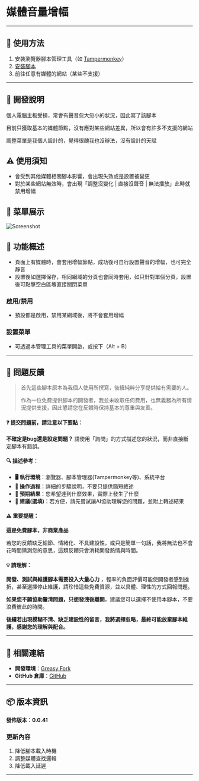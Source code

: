 # **媒體音量增幅**

---

## **👻 使用方法**

1. 安裝瀏覽器腳本管理工具（如 [Tampermonkey](https://chrome.google.com/webstore/detail/tampermonkey/dhdgffkkebhmkfjojejmpbldmpobfkfo)）
2. [安裝腳本](https://update.greasyfork.org/scripts/472190/%E5%AA%92%E9%AB%94%E9%9F%B3%E9%87%8F%E5%A2%9E%E5%BC%B7%E5%99%A8.user.js)
3. 前往任意有媒體的網站（某些不支援）

---

## **🚧 開發說明**

個人電腦主板受損，常會有聲音忽大忽小的狀況，因此寫了該腳本

目前只獲取基本的媒體節點，沒有應對某些網站差異，所以會有許多不支援的網站

調整菜單是我個人設計的，覺得很醜我也沒辦法，沒有設計的天賦


## **⚠️ 使用須知**
- 會受到其他媒體相關腳本影響，會出現失效或是設置被變更
- 對於某些網站無效時，會出現「調整沒變化 | 直接沒聲音 | 無法播放」此時就禁用增幅


## **👀 菜單展示**
![Screenshot](https://github.com/user-attachments/assets/61547ac5-8653-45fb-bf26-bba4ee174f0b)


## **📜 功能概述**
- 頁面上有媒體時，會套用增幅節點，成功後可自行設置聲音的增幅，也可完全靜音
- 設置後如選擇保存，相同網域的分頁也會同時套用，如只針對單個分頁，設置後可點擊空白區塊直接關閉菜單

### **啟用/禁用**
- 預設都是啟用，禁用某網域後，將不會套用增幅

### **設置菜單**
- 可透過本管理工具的菜單開啟，或按下（Alt + B）

---

## 📣 問題反饋

> 首先這些腳本原本為我個人使用所撰寫，後續純粹分享提供給有需要的人。
>
> 作為一位免費提供腳本的開發者，我並未收取任何費用，也無義務為所有情況提供支援，因此懇請您在反饋時保持基本的尊重與友善。

#### ❓ 提交問題前，請注意以下要點：

**不確定是bug還是設定問題？** 請使用「詢問」的方式描述您的狀況，而非直接斷定腳本有錯誤。

#### 🔍 描述參考：

- **🖥️ 執行環境**：瀏覽器、腳本管理器(Tampermonkey等)、系統平台
- **🧭 操作過程**：詳細的步驟說明，不要只提供簡短敘述
- **🎯 預期結果**：您希望達到什麼效果，實際上發生了什麼
- **🤖 建議(選填)**：若方便，請先嘗試讓AI協助理解您的問題，並附上轉述結果

#### ⚠️ 重要提醒：

**這是免費腳本，非商業產品**

若您的反饋缺乏細節、情緒化、不具建設性，或只是簡單一句話，我將無法也不會花時間猜測您的意思，這類反饋只會消耗開發熱情與時間。

#### 💡 請理解：

**開發、測試與維護腳本需要投入大量心力** ，輕率的負面評價可能使開發者感到挫折，甚至選擇停止維護，請珍惜這些免費資源，並以具體、理性的方式回報問題。

**如果您不願協助釐清問題，只想發洩後離開**，建議您可以選擇不使用本腳本，不要浪費彼此的時間。

**後續若出現模糊不清、缺乏建設性的留言，我將選擇忽略，最終可能放棄腳本維護，感謝您的理解與配合。**

---

## **🔗 相關連結**

- **開發環境**：[Greasy Fork](https://greasyfork.org/zh-TW/users/989635-canaan-hs)  
- **GitHub 倉庫**：[GitHub](https://github.com/Canaan-HS/MonkeyScript/tree/main/VolumeBooster)

---

## **📦 版本資訊**

**發佈版本：0.0.41**

### **更新內容**
1. 降低腳本載入時機
2. 調整媒體查找邏輯
3. 降低載入延遲

---